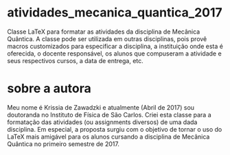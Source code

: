 # atividades_mecanica_quantica_2017
Classe LaTeX para formatar as atividades da disciplina de Mecânica Quântica. 
A classe pode ser utilizada em outras disciplinas, pois provê macros customizados para especificar a disciplina, a instituição onde esta é oferecida, o docente responsável, os alunos que compuseram a atividade e seus respectivos cursos, a data de entrega, etc. 


# sobre a autora
Meu nome é Krissia de Zawadzki e atualmente (Abril de 2017) sou doutoranda no Instituto de Física de São Carlos. Criei esta classe para a formatação das atividades (ou assignments diversos) de uma dada disciplina. Em especial, a proposta surgiu com o objetivo de tornar o uso do LaTeX mais amigável para os alunos cursando a disciplina de Mecânica Quântica no primeiro semestre de 2017. 
